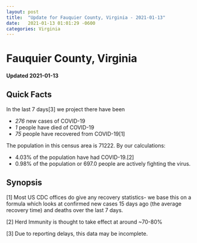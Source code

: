 ```yaml
---
layout: post
title:  "Update for Fauquier County, Virginia - 2021-01-13"
date:   2021-01-13 01:01:29 -0600
categories: Virginia
---
```


# Fauquier County, Virginia
#### Updated 2021-01-13

## Quick Facts

In the last 7 days[3] we project there have been
- *276* new cases of COVID-19
- *1* people have died of COVID-19
- *75* people have recovered from COVID-19[1]

The population in this census area is 71222. By our calculations:
- 4.03% of the population have had COVID-19.[2]
- 0.98% of the population or 697.0 people are actively fighting the virus.

## Synopsis




[1] Most US CDC offices do give any recovery statistics- we base this on a formula which looks at confirmed new cases
15 days ago (the average recovery time) and deaths over the last 7 days.

[2] Herd Immunity is thought to take effect at around ~70-80%

[3] Due to reporting delays, this data may be incomplete.
 
    